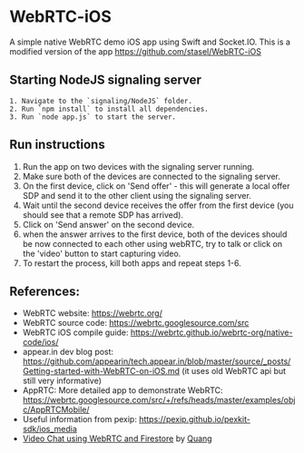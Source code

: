 # WebRTC-iOS
A simple native WebRTC demo iOS app using Swift and Socket.IO. This is a modified version of the app https://github.com/stasel/WebRTC-iOS

## Starting NodeJS signaling server
    1. Navigate to the `signaling/NodeJS` folder.
    2. Run `npm install` to install all dependencies.
    3. Run `node app.js` to start the server.

## Run instructions
1. Run the app on two devices with the signaling server running.
2. Make sure both of the devices are connected to the signaling server.
3. On the first device, click on 'Send offer' - this will generate a local offer SDP and send it to the other client using the signaling server.
4. Wait until the second device receives the offer from the first device (you should see that a remote SDP has arrived).
5. Click on 'Send answer' on the second device.
6. when the answer arrives to the first device, both of the devices should be now connected to each other using webRTC, try to talk or click on the 'video' button to start capturing video.
7. To restart the process, kill both apps and repeat steps 1-6.

## References:
* WebRTC website: https://webrtc.org/
* WebRTC source code: https://webrtc.googlesource.com/src
* WebRTC iOS compile guide: https://webrtc.github.io/webrtc-org/native-code/ios/
* appear.in dev blog post: https://github.com/appearin/tech.appear.in/blob/master/source/_posts/Getting-started-with-WebRTC-on-iOS.md (it uses old WebRTC api but still very informative)
* AppRTC: More detailed app to demonstrate WebRTC: https://webrtc.googlesource.com/src/+/refs/heads/master/examples/objc/AppRTCMobile/
* Useful information from pexip: https://pexip.github.io/pexkit-sdk/ios_media
* [Video Chat using WebRTC and Firestore](https://medium.com/@quangtqag/video-chat-using-webrtc-and-firestore-a925de6f89f4) by [Quang](https://github.com/quangtqag)
